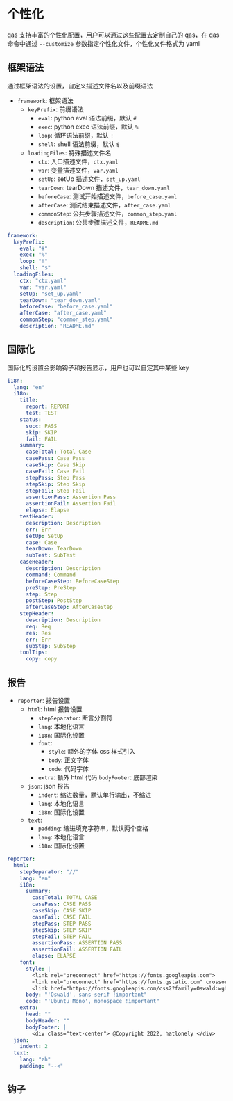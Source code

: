 # 个性化

qas 支持丰富的个性化配置，用户可以通过这些配置去定制自己的 qas，在 qas 命令中通过 `--customize` 参数指定个性化文件，个性化文件格式为 yaml

## 框架语法

通过框架语法的设置，自定义描述文件名以及前缀语法

- `framework`: 框架语法
    - `keyPrefix`: 前缀语法
        - `eval`: python eval 语法前缀，默认 `#`
        - `exec`: python exec 语法前缀，默认 `%`
        - `loop`: 循环语法前缀，默认 `!`
        - `shell`: shell 语法前缀，默认 `$`
    - `loadingFiles`: 特殊描述文件名
        - `ctx`: 入口描述文件，`ctx.yaml`
        - `var`: 变量描述文件，`var.yaml`
        - `setUp`: setUp 描述文件，`set_up.yaml`
        - `tearDown`: tearDown 描述文件，`tear_down.yaml`
        - `beforeCase`: 测试开始描述文件，`before_case.yaml`
        - `afterCase`: 测试结束描述文件，`after_case.yaml`
        - `commonStep`: 公共步骤描述文件，`common_step.yaml`
        - `description`: 公共步骤描述文件，`README.md`

```yaml
framework:
  keyPrefix:
    eval: "#"
    exec: "%"
    loop: "!"
    shell: "$"
  loadingFiles:
    ctx: "ctx.yaml"
    var: "var.yaml"
    setUp: "set_up.yaml"
    tearDown: "tear_down.yaml"
    beforeCase: "before_case.yaml"
    afterCase: "after_case.yaml"
    commonStep: "common_step.yaml"
    description: "README.md"
```

## 国际化

国际化的设置会影响钩子和报告显示，用户也可以自定其中某些 key

```yaml
i18n:
  lang: "en"
  i18n:
    title:
      report: REPORT
      test: TEST
    status:
      succ: PASS
      skip: SKIP
      fail: FAIL
    summary:
      caseTotal: Total Case
      casePass: Case Pass
      caseSkip: Case Skip
      caseFail: Case Fail
      stepPass: Step Pass
      stepSkip: Step Skip
      stepFail: Step Fail
      assertionPass: Assertion Pass
      assertionFail: Assertion Fail
      elapse: Elapse
    testHeader:
      description: Description
      err: Err
      setUp: SetUp
      case: Case
      tearDown: TearDown
      subTest: SubTest
    caseHeader:
      description: Description
      command: Command
      beforeCaseStep: BeforeCaseStep
      preStep: PreStep
      step: Step
      postStep: PostStep
      afterCaseStep: AfterCaseStep
    stepHeader:
      description: Description
      req: Req
      res: Res
      err: Err
      subStep: SubStep
    toolTips:
      copy: copy
```

## 报告

- `reporter`: 报告设置
    - `html`: html 报告设置
        - `stepSeparator`: 断言分割符
        - `lang`: 本地化语言
        - `i18n`: 国际化设置
        - `font`:
            - `style`: 额外的字体 css 样式引入
            - `body`: 正文字体
            - `code`: 代码字体
        - `extra`: 额外 html 代码
            `bodyFooter`: 底部渲染
    - `json`: json 报告
        - `indent`: 缩进数量，默认单行输出，不缩进
        - `lang`: 本地化语言
        - `i18n`: 国际化设置
    - `text`:
        - `padding`: 缩进填充字符串，默认两个空格
        - `lang`: 本地化语言
        - `i18n`: 国际化设置

```yaml
reporter:
  html:
    stepSeparator: "//"
    lang: "en"
    i18n:
      summary:
        caseTotal: TOTAL CASE
        casePass: CASE PASS
        caseSkip: CASE SKIP
        caseFail: CASE FAIL
        stepPass: STEP PASS
        stepSkip: STEP SKIP
        stepFail: STEP FAIL
        assertionPass: ASSERTION PASS
        assertionFail: ASSERTION FAIL
        elapse: ELAPSE
    font:
      style: |
        <link rel="preconnect" href="https://fonts.googleapis.com">
        <link rel="preconnect" href="https://fonts.gstatic.com" crossorigin>
        <link href="https://fonts.googleapis.com/css2?family=Oswald:wght@300;400;700&family=Ubuntu+Mono:wght@400;700&display=swap" rel="stylesheet">
      body: "'Oswald', sans-serif !important"
      code: "'Ubuntu Mono', monospace !important"
    extra:
      head: ""
      bodyHeader: ""
      bodyFooter: |
        <div class="text-center"> @Copyright 2022, hatlonely </div>
  json:
    indent: 2
  text:
    lang: "zh"
    padding: "--<"
```

## 钩子
